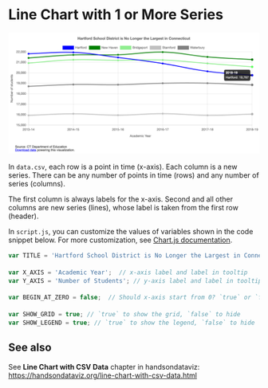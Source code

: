 # Line Chart with 1 or More Series

![Line chart with any number of series](../images/line-chart.png)

In `data.csv`, each row is a point in time (x-axis). Each column is a new series.
There can be any number of points in time (rows) and any number of series (columns).

The first column is always labels for the x-axis. Second and all other
columns are new series (lines), whose label is taken from the first row (header).

In `script.js`, you can customize the values of variables shown in the code snippet below. For more customization, see [Chart.js documentation](https://www.chartjs.org/docs/latest/).

```javascript
var TITLE = 'Hartford School District is No Longer the Largest in Connecticut';

var X_AXIS = 'Academic Year';  // x-axis label and label in tooltip
var Y_AXIS = 'Number of Students'; // y-axis label and label in tooltip

var BEGIN_AT_ZERO = false;  // Should x-axis start from 0? `true` or `false`

var SHOW_GRID = true; // `true` to show the grid, `false` to hide
var SHOW_LEGEND = true; // `true` to show the legend, `false` to hide
```

## See also
See **Line Chart with CSV Data** chapter in handsondataviz: https://handsondataviz.org/line-chart-with-csv-data.html